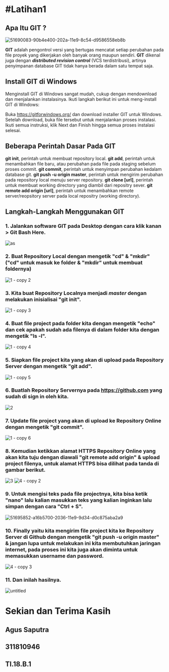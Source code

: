 # **#Latihan1**



## Apa Itu GIT ?

![51690083-90b4e400-202a-11e9-8c54-d9586558eb8b](https://user-images.githubusercontent.com/46734315/51964724-f4f7fd80-2499-11e9-884e-f24891b38164.png)

**GIT**  adalah pengontrol versi yang bertugas mencatat setiap perubahan pada file proyek yang dikerjakan oleh banyak orang maupun sendiri. **GIT** dikenal juga dengan _**distributed revision control**_ (VCS terdistribusi), artinya penyimpanan database GIT tidak hanya berada dalam satu tempat saja.

## **Install GIT di Windows**

Menginstall GIT di Windows sangat mudah, cukup dengan mendownload dan menjalankan instalasinya. Ikuti langkah berikut ini untuk meng-install GIT di Windows:

Buka https://gitforwindows.org/ dan download installer GIT untuk Windows.
Setelah download, buka file tersebut untuk menjalankan proses instalasi. Ikuti semua instruksi, klik Next dan Finish hingga semua proses instalasi selesai.

## **Beberapa Perintah Dasar Pada GIT**

**git init**, perintah untuk membuat repository local.
**git add**, perintah untuk menambahkan file baru, atau perubahan pada file pada staging sebelum proses commit.
**git commit**, perintah untuk menyimpan perubahan kedalam database git.
**git push -u origin master**, perintah untuk mengirim perubahan pada repository local menuju server repository.
**git clone [url]**, perintah untuk membuat working directory yang diambil dari repositry sever.
**git remote add origin [url]**, perintah untuk menambahkan remote server/reopsitory server pada local repositry (working directory).

## **Langkah-Langkah Menggunakan GIT**

### 1. Jalankan software GIT pada Desktop dengan cara klik kanan > Git Bash Here.
![as](https://user-images.githubusercontent.com/46734315/51964826-4a340f00-249a-11e9-8e45-ec0d5b7f8f39.jpg)

### 2. Buat Repository Local dengan mengetik "cd" & "mkdir" ("cd" untuk masuk ke folder & "mkdir" untuk membuat foldernya)
![1 - copy 2](https://user-images.githubusercontent.com/46734315/51965742-13abc380-249d-11e9-92ad-9da9c05a218c.png)

### 3. Kita buat Repository Localnya menjadi _master_ dengan melakukan inisialisai "git init".
![1 - copy 3](https://user-images.githubusercontent.com/46734315/51965744-15758700-249d-11e9-8c66-8139f5e4e686.png)

### 4. Buat file project pada folder kita dengan mengetik "echo" dan cek apakah sudah ada filenya di dalam folder kita dengan mengetik "ls -l".
![1 - copy 4](https://user-images.githubusercontent.com/46734315/51965749-17d7e100-249d-11e9-9ec9-87df7198418d.png)

### 5. Siapkan file project kita yang akan di upload pada Repository Server dengan mengetik "git add".
![1 - copy 5](https://user-images.githubusercontent.com/46734315/51965757-1a3a3b00-249d-11e9-99d5-f25d7c04a16f.png)

### 6. Buatlah Repository Servernya pada https://github.com yang sudah di sign in oleh kita.
![2](https://user-images.githubusercontent.com/46734315/51966226-85d0d800-249e-11e9-9de8-6b3874d87b25.png)

### 7. Update file project yang akan di upload ke Repository Online dengan mengetik "git commit".
![1 - copy 6](https://user-images.githubusercontent.com/46734315/51965772-21f9df80-249d-11e9-83e5-6d5464b02a96.png)

### 8. Kemudian ketikkan alamat HTTPS Repository Online yang akan kita tuju dengan diawali "git remote add origin" & upload project filenya, untuk alamat HTTPS bisa dilihat pada tanda di gambar berikut.

![3](https://user-images.githubusercontent.com/46734315/51965779-258d6680-249d-11e9-8b71-b40acf0b536b.png)
![4 - copy 2](https://user-images.githubusercontent.com/46734315/51965786-28885700-249d-11e9-8334-d4251546a3fe.png)

### 9. Untuk mengisi teks pada file projectnya, kita bisa ketik "nano" lalu kalian masukkan teks yang kalian inginkan lalu simpan dengan cara "Ctrl + S".
![51695852-a16b5700-2036-11e9-9d34-d0c875aba2a9](https://user-images.githubusercontent.com/46734315/51965795-30e09200-249d-11e9-8a16-19b93b8db41e.jpg)

### 10. Finally yaitu kita mengirim file project kita ke Repository Server di Github dengan mengetik "git push -u origin master" & jangan lupa untuk melakukan ini kita membutuhkan jaringan internet, pada proses ini kita juga akan diminta untuk memasukkan username dan password.
![4 - copy 3](https://user-images.githubusercontent.com/46734315/51965789-2b834780-249d-11e9-9314-5ec61384ea03.png)

### 11. Dan inilah hasilnya.
![untitled](https://user-images.githubusercontent.com/46734315/51967459-f0cfde00-24a1-11e9-9739-b02732691104.png)


# Sekian dan Terima Kasih
## Agus Saputra
## 311810946
## TI.18.B.1
